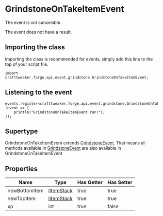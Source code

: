 # GrindstoneOnTakeItemEvent

The event is not cancelable.

The event does not have a result.

## Importing the class

Importing the class is recommended for events, simply add this line to the top of your script file.
```zenscript
import crafttweaker.forge.api.event.grindstone.GrindstoneOnTakeItemEvent;
```


## Listening to the event

```zenscript
events.register<crafttweaker.forge.api.event.grindstone.GrindstoneOnTakeItemEvent>(event => {
    println("GrindstoneOnTakeItemEvent ran!");
});
```


## Supertype

GrindstoneOnTakeItemEvent extends [GrindstoneEvent](/forge/api/event/grindstone/GrindstoneEvent). That means all methods available in [GrindstoneEvent](/forge/api/event/grindstone/GrindstoneEvent) are also available in GrindstoneOnTakeItemEvent

## Properties

|     Name      |                    Type                    | Has Getter | Has Setter |
|---------------|--------------------------------------------|------------|------------|
| newBottomItem | [IItemStack](/vanilla/api/item/IItemStack) | true       | true       |
| newTopItem    | [IItemStack](/vanilla/api/item/IItemStack) | true       | true       |
| xp            | int                                        | true       | false      |

